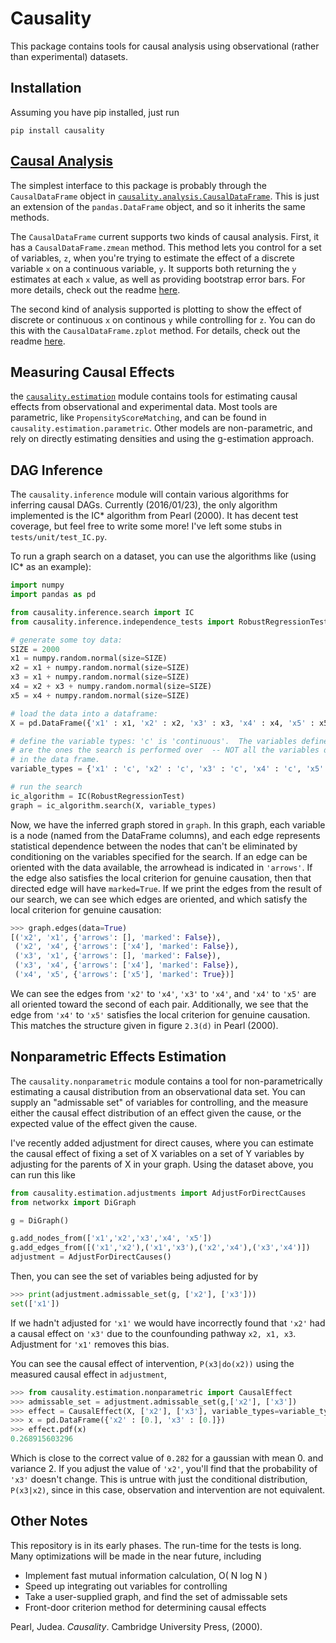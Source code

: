 # Causality

This package contains tools for causal analysis using observational (rather than experimental) datasets.

## Installation

Assuming you have pip installed, just run
```
pip install causality
```

## [Causal Analysis](https://github.com/akelleh/causality/tree/master/causality/analysis)

The simplest interface to this package is probably through the `CausalDataFrame` object in [`causality.analysis.CausalDataFrame`](https://github.com/akelleh/causality/blob/master/causality/analysis/dataframe.py#L8). This is just an extension of the `pandas.DataFrame` object, and so it inherits the same methods.

The `CausalDataFrame` current supports two kinds of causal analysis. First, it has a `CausalDataFrame.zmean` method. This method lets you control for a set of variables, `z`, when you're trying to estimate the effect of a discrete variable `x` on a continuous variable, `y`. It supports both returning the `y` estimates at each `x` value, as well as providing bootstrap error bars. For more details, check out the readme [here](https://github.com/akelleh/causality/tree/master/causality/analysis).

The second kind of analysis supported is plotting to show the effect of discrete or continuous `x` on continous `y` while controlling for `z`. You can do this with the `CausalDataFrame.zplot` method. For details, check out the readme [here](https://github.com/akelleh/causality/tree/master/causality/analysis).


## Measuring Causal Effects

the [`causality.estimation`](https://github.com/akelleh/causality/tree/master/causality/estimation) module contains tools for estimating causal effects from observational and experimental data. Most tools are parametric, like `PropensityScoreMatching`, and can be found in `causality.estimation.parametric`. Other models are non-parametric, and rely on directly estimating densities and using the g-estimation approach.


## DAG Inference

The `causality.inference` module will contain various algorithms for inferring causal DAGs.  Currently (2016/01/23), the only algorithm implemented is the IC\* algorithm from Pearl (2000).  It has decent test coverage, but feel free to write some more!  I've left some stubs in `tests/unit/test_IC.py`.

To run a graph search on a dataset, you can use the algorithms like (using IC\* as an example):

```python
import numpy
import pandas as pd

from causality.inference.search import IC
from causality.inference.independence_tests import RobustRegressionTest

# generate some toy data:
SIZE = 2000
x1 = numpy.random.normal(size=SIZE)
x2 = x1 + numpy.random.normal(size=SIZE)
x3 = x1 + numpy.random.normal(size=SIZE)
x4 = x2 + x3 + numpy.random.normal(size=SIZE)
x5 = x4 + numpy.random.normal(size=SIZE)

# load the data into a dataframe:
X = pd.DataFrame({'x1' : x1, 'x2' : x2, 'x3' : x3, 'x4' : x4, 'x5' : x5})

# define the variable types: 'c' is 'continuous'.  The variables defined here
# are the ones the search is performed over  -- NOT all the variables defined
# in the data frame.
variable_types = {'x1' : 'c', 'x2' : 'c', 'x3' : 'c', 'x4' : 'c', 'x5' : 'c'}

# run the search
ic_algorithm = IC(RobustRegressionTest)
graph = ic_algorithm.search(X, variable_types)
```

Now, we have the inferred graph stored in `graph`.  In this graph, each variable is a node (named from the DataFrame columns), and each edge represents statistical dependence between the nodes that can't be eliminated by conditioning on the variables specified for the search.  If an edge can be oriented with the data available, the arrowhead is indicated in `'arrows'`.  If the edge also satisfies the local criterion for genuine causation, then that directed edge will have `marked=True`.  If we print the edges from the result of our search, we can see which edges are oriented, and which satisfy the local criterion for genuine causation:
```python
>>> graph.edges(data=True)
[('x2', 'x1', {'arrows': [], 'marked': False}),
 ('x2', 'x4', {'arrows': ['x4'], 'marked': False}),
 ('x3', 'x1', {'arrows': [], 'marked': False}),
 ('x3', 'x4', {'arrows': ['x4'], 'marked': False}),
 ('x4', 'x5', {'arrows': ['x5'], 'marked': True})]
```

We can see the edges from `'x2'` to `'x4'`, `'x3'` to `'x4'`, and `'x4'` to `'x5'` are all oriented toward the second of each pair.  Additionally, we see that the edge from `'x4'` to `'x5'` satisfies the local criterion for genuine causation.  This matches the structure given in figure `2.3(d)` in Pearl (2000).


## Nonparametric Effects Estimation

The `causality.nonparametric` module contains a tool for non-parametrically estimating a causal distribution from an observational data set. You can supply an "admissable set" of variables for controlling, and the measure either the causal effect distribution of an effect given the cause, or the expected value of the effect given the cause.

I've recently added adjustment for direct causes, where you can estimate the causal effect of fixing a set of X variables on a set of Y variables by adjusting for the parents of X in your graph.  Using the dataset above, you can run this like
```python
from causality.estimation.adjustments import AdjustForDirectCauses
from networkx import DiGraph

g = DiGraph()

g.add_nodes_from(['x1','x2','x3','x4', 'x5'])
g.add_edges_from([('x1','x2'),('x1','x3'),('x2','x4'),('x3','x4')])
adjustment = AdjustForDirectCauses()
```

Then, you can see the set of variables being adjusted for by
```python
>>> print(adjustment.admissable_set(g, ['x2'], ['x3']))
set(['x1'])
```
If we hadn't adjusted for `'x1'` we would have incorrectly found that `'x2'` had a causal effect on `'x3'` due to the counfounding pathway `x2, x1, x3`.  Adjustment for `'x1'` removes this bias.

You can see the causal effect of intervention, `P(x3|do(x2))` using the measured causal effect in `adjustment`,
```python
>>> from causality.estimation.nonparametric import CausalEffect
>>> admissable_set = adjustment.admissable_set(g,['x2'], ['x3'])
>>> effect = CausalEffect(X, ['x2'], ['x3'], variable_types=variable_types, admissable_set=list(admissable_set))
>>> x = pd.DataFrame({'x2' : [0.], 'x3' : [0.]})
>>> effect.pdf(x)
0.268915603296
```

Which is close to the correct value of `0.282` for a gaussian with mean 0. and variance 2.  If you adjust the value of `'x2'`, you'll find that the probability of `'x3'` doesn't change.  This is untrue with just the conditional distribution, `P(x3|x2)`, since in this case, observation and intervention are not equivalent.

## Other Notes

This repository is in its early phases.  The run-time for the tests is long.  Many optimizations will be made in the near future, including
* Implement fast mutual information calculation, O( N log N )
* Speed up integrating out variables for controlling
* Take a user-supplied graph, and find the set of admissable sets
* Front-door criterion method for determining causal effects

Pearl, Judea. _Causality_.  Cambridge University Press, (2000).
